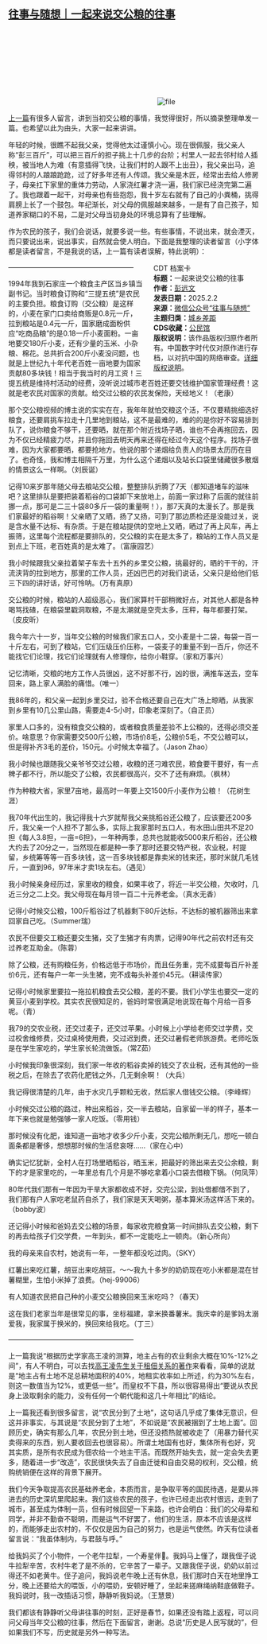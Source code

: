 <!--1738482978000-->
[往事与随想｜一起来说交公粮的往事](https://chinadigitaltimes.net/chinese/715531.html)
------

<p><img decoding="async" src="data:image/svg+xml,%3Csvg%20xmlns='http://www.w3.org/2000/svg'%20viewBox='0%200%200%200'%3E%3C/svg%3E" alt="file" data-lazy-src="https://chinadigitaltimes.net/chinese/files/2025/02/image-1738482865184.png"><noscript><img decoding="async" src="https://chinadigitaltimes.net/chinese/files/2025/02/image-1738482865184.png" alt="file"></noscript></p><p><a href="https://mp.weixin.qq.com/s?__biz=MzI1NzEwOTI3OQ==&amp;mid=2648484472&amp;idx=1&amp;sn=d315080aa611e1ba10cc220966ff8ed0&amp;scene=21#wechat_redirect">上一篇</a>有很多人留言，讲到当初交公粮的事情，我觉得很好，所以摘录整理单发一篇。也希望以此为由头，大家一起来讲讲。</p><p>年轻的时候，很瞧不起我父亲，觉得他太过谨慎小心。现在很佩服，我父亲人称“彭三百斤”，可以把三百斤的担子挑上十几步的台阶；村里人一起去邻村给人插秧，被当地人为难（有意插得飞快，让我们村的人跟不上出丑），我父亲出马，追得邻村的人踉踉跄跄，过了好多年还有人传颂。我父亲是木匠，经常出去给人修房子，母亲扛下家里的重体力劳动，人家浇红薯才浇一遍，我们家已经浇完第二遍了。我也跟着一起干，对母亲也有些抱怨，我十岁左右就有了自己的小粪桶，挑得肩膀上长了一个鼓包。年纪渐长，对父母的佩服越来越多，一是有了自己孩子，知道养家糊口的不易，二是对父母当初身处的环境总算有了些理解。</p><p>作为农民的孩子，我们会说话，就要多说一些。有些事情，不说出来，就会湮灭，而只要说出来，说出事实，自然就会使人明白。下面是我整理的读者留言（小字体都是读者留言，不是我说的话，上一篇有读者误解，特此说明）：</p><div style="width:42%;float:right;padding-left:20px;"><div class="su-spoiler su-spoiler-style-fancy su-spoiler-icon-chevron-circle" data-scroll-offset="0" data-anchor-in-url="no"><div class="su-spoiler-title" tabindex="0" role="button"><span class="su-spoiler-icon"></span>CDT 档案卡</div><div class="su-spoiler-content su-u-clearfix su-u-trim"><strong>标题：</strong>一起来说交公粮的往事<br><strong>作者：</strong><a href="https://chinadigitaltimes.net/space/往事与随想" target="_blank">彭远文</a><br><strong>发表日期：</strong>2025.2.2<br><strong>来源：</strong><a href="https://web.archive.org/web/*/https://mp.weixin.qq.com/s/ki7z7tFFCK836k-ce75i-A" target="_blank">微信公众号“往事与随想”</a><br><strong>主题归类：</strong><a href="https://chinadigitaltimes.net/space/城乡差距" target="_blank">城乡差距</a><br><strong>CDS收藏：</strong><a href="https://chinadigitaltimes.net/space/%E5%85%AC%E6%B0%91%E9%A6%86" target="_blank" rel="noopener">公民馆</a><br><strong>版权说明：</strong>该作品版权归原作者所有。中国数字时代仅对原作进行存档，以对抗中国的网络审查。<a href="https://chinadigitaltimes.net/chinese/copyright">详细版权说明</a>。</div></div></div><p>——————————————————</p><p>1994年我到石家庄一个粮食主产区当乡镇当副书记。当时粮食订购和“三提五统”是农民的主要负担。粮食订购（交公粮）是这样的，小麦在家门口卖给商贩是0.8元一斤，拉到粮站是0.4元一斤，国家磨成面粉供应“吃商品粮”的是0.18一斤小麦面粉。一亩地要交180斤小麦，还有少量的玉米、小杂粮、棉花。总共折合200斤小麦没问题，也就是上世纪九十年代老百姓一亩地要为国家贡献80多块钱！相当于我当时的月工资！三提五统是维持村活动的经费，没听说过城市老百姓还要交钱维护国家管理经费！这就是老农民对国家的贡献。给交过公粮的农民发保险，天经地义！（老康）</p><p>那个交公粮视频的博主说的实实在在，我年年就怕交粮这个活，不仅要精挑细选好粮食，还要肩挑车拉走十几里地到粮站，这不是最难的，难的的是你好不容易排到队了，说你粮食不够干，还要晒，就在那个附近找场子晒，谁也不会再拖回去，因为不仅已经精疲力尽，并且你拖回去明天再来还得在经过今天这个程序。找场子很难，因为大家都要晒，都要抢地方。他说的那个递烟给负责人的场景太历历在目了。也奇怪，我和博主相隔千万里，为什么这个递烟以及站长口袋里储藏很多散烟的情景这么一样啊。（刘辰诞）</p><p>记得10来岁那年随父母去粮站交公粮，整整排队折腾了7天（都知道堵车的滋味吧？这里排队是要把装着稻谷的口袋卸下来放地上，前面一家过称了后面的就往前挪一点，那可是二三十袋80多斤一袋的重量啊！），那7天真的太漫长了。那是我们家最好的稻谷啊！父亲晒了又晒，扬了又扬，可到了那边质检还是没能过关，说是含水量不达标、有杂质。于是在粮站提供的空地上又晒，晒过了再上风车，再上振筛，这里每个流程都是要排队的，交公粮的实在是太多了，粮站的工作人员又是到点上下班，老百姓真的是太难了。（富康园艺）</p><p>我小时候跟我父亲拉着架子车去十五外的乡里交公粮，挑最好的，晒的干干的，汗流浃背的拉到地方，那里的工作人员，还凶巴巴的对我们说话，父亲只是给他们低三下四的讲好话，好可怜呐。（万有真原）</p><p>交公粮的时候，粮站的人超级恶心，我们家算村干部稍微好点，对其他人都是各种喝骂找碴，在粮袋里戳洞取粮，不是太潮就是空壳太多，压秤，每年都要打架。（皮皮昕）</p><p>我今年六十一岁，当年交公粮的时候我们家五口人，交小麦是十二袋，每袋一百一十斤左右，可到了粮站，它们压级压价压称，一袋麦子的重量不到一百斤，你还不能找它们论理，找它们论理就有人修理你，给你小鞋穿。（家和万事兴）</p><p>记忆清晰，交粮的地方工作人员很凶，这不好那不行，凶的很，满推车送去，空车回来，路上家人满脸的痛惜。（唯一）</p><p>我86年的，和父亲一起到乡里交过，验不合格还要自己在大广场上晾晒，从我家到乡里有10几公里山路，需要走4-5小时，印象老深刻了。（自正员）</p><p>家里人口多的，没有粮食交公粮的，或者粮食质量差验不上公粮的，还得必须交差价。啥意思？你家需要交500斤公粮，市场价8毛，公粮价5毛，不交公粮可以，但是得补齐3毛的差价，150元。小时候太幸福了。（Jason Zhao）</p><p>我小时候也跟随我父亲爷爷交过公粮，收粮的还刁难农民，粮食要干要好，有一点稗子都不行，所以能交了公粮，农民都很高兴，交不了还有麻烦。（枫林）</p><p>作为种粮大省，家里7亩地，最高时一年要上交1500斤小麦作为公粮！（花树生涯）</p><p>我70年代出生的，我记得我十六岁就帮我父亲挑稻谷还公粮了，应该要还200多斤，我父亲一个人担不了那么多，实际上我家那时五口人，有水田山田共不足20担《每人3.8担，一亩=6担》，一年种两季，总共也就能收5000来斤稻谷，还公粮大约去了20分之一，当然现在都是种一季了那时还要交特产税，农业税，村提留，乡统筹等等一百多块钱，这一百多块钱都是靠卖米的钱来还，那时米就几毛钱斤，一直到96，97年米才卖1块左右。（遇见）</p><p>我小时候亲身经历过，家里收的粮食，如果丰收了，将近一半交公粮，欠收时，几近三分之二上交。我父母现在每月领一百二十元养老金。（真水无香）</p><p>记得小时候交公粮，100斤稻谷过了机器剩下80斤达标，不达标的被机器筛出来拿回家自己吃。（Summer瑞）</p><p>农民不但要交工粮还要交生猪，交了生猪才有肉票，记得90年代之前农村还有交过养老互助金。（陈蓉）</p><p>除了公粮，还有购粮任务，价格远低于市场价，而且任务重，完不成要每百斤补差价6元，还有每户一年一头生猪，完不成每头补差价45元。（耕读传家）</p><p>记得小时候家里要拉一拖拉机粮食去交公粮，差的不要。我们小学生也要交一定的黄豆小麦到学校。其实农民很知足的，爸妈时常很满足地说现在每个月给一百多呢。（青）</p><p>我79的交农业税，还交过麦子，还交过苹果。小时候上小学给老师交过学费，交过校舍维修费，交过桌椅使用费，交过迟到费，还交过暑假老师旅游费。老师吃饭是在学生家吃的，学生家长轮流做饭。（常Z茹）</p><p>小时候我印象很深刻，我们家一年收的稻谷卖掉的钱交了农业税，还有其他的一些税之后，在除去了农药化肥钱之外，几无剩余啊！（大兵）</p><p>我记得很清楚的几年，由于水灾几乎颗粒无收，然后家人借钱交公粮。（李峰辉）</p><p>小时候交过公粮的路过，种出来稻谷，交一半去粮站，自家留一半的样子，基本一年下来也就是勉强够一家人吃饭。（零用钱）</p><p>那时候没有化肥，谁知道一亩地才收多少斤小麦，交完公粮所剩无几，想吃一顿白面条都是奢侈，想想那时候的生活悲哀呀……（家在心中）</p><p>确实记忆犹新，全村人在打场里晒稻谷，晒玉米，把最好的筛出来去交公余粮，剩下的才是家里吃的，一年里总有几个月是不够吃拿着小口袋去借粮下锅。（何凤萍）</p><p>80年代我们那有一年因为干旱大家都收成不好，交完公梁，到处借都借不到了，我们那有户人家吃老鼠药自杀了，我们家是天天喝粥，基本算米汤这样活下来的。（bobby波）</p><p>还记得小时候和爸妈去交公粮的场景，每家收完粮食第一时间排队去交公粮，剩下的再去给孩子们交学费，一年到头，都不一定能吃上一顿肉。（新心所向）</p><p>我的母亲来自农村，她说有一年，一整年都没吃过肉。（SKY）</p><p>红薯出来吃红薯，胡豆出来吃胡豆。～～我九十多岁的奶奶现在吃小米都是混在甘薯糊里，生怕小米掉了浪费。（hej-99006）</p><p>有人知道农民把自己种的小麦交公粮换回来玉米吃吗？（春天）</p><p>这在我们老家当年是很常见的事，坐标福建，拿米换番薯米。我庆幸的是爹妈太溺爱我，我家属于换米的，换回来给我吃。（丁三）</p><p>——————————————————</p><p>上一篇我说“根据历史学家高王凌的测算，地主占有的农业剩余大概在10%-12%之间”，有人不明白，可以去找<a href="https://mp.weixin.qq.com/s?__biz=MzI4Mzc0ODc5Mw==&amp;mid=2247484899&amp;idx=2&amp;sn=32349f6f5a582566277d9dbd05b289dd&amp;scene=21#wechat_redirect">高王凌先生关于租佃关系的著作</a>来看看，简单的说就是“地主占有土地不足总耕地面积的40%，地租实收率如上所述，约为30%左右，则这一数值当为12%，或更低一些”。而皇权不下县，所以很容易得出“要说从农民身上汲取剩余的能力，没有任何一个朝代能和这几十年相比”的结论。</p><p>上一篇我还看到很多留言，说“农民分到了土地”，这句话几乎成了集体无意识，但这并非事实，与其说是“农民分到了土地”，不如说是“农民被捆到了土地上面”。回顾历史，确实有那么几年，农民分到土地，但还没捂热就被收走了（用暴力替代买卖得来的东西，别人要收回去也很容易）。所谓土地国有也好，集体所有也好，究其实质，是所有农民成为佃农给一个地主干活。而既然开始失去，就一定会失去更多，随着进一步“改造”，农民很快失去了自由迁徙和自由交易的权利，交公粮，统购统销便在这样的背景下展开。</p><p>我们今天争取提高农民基础养老金，本质而言，是争取平等的国民待遇，是要从摔进去的历史深坑里爬起来。我们这些农民的孩子，也许已经走出农村很远，走到了城市，甚至成为体制一员，但有时候回望一下来路，也许会明白：我们的父母辈和同学，并非不勤奋不聪明，而是运气不好罢了，他们的生活，原本不应该是这样的，而能够走出农村的，不仅仅是因为自己的努力，也是运气使然。昨天有位读者留言说：“我虽体制内，与君鼓与呼。”</p><p>给我妈买了个小物件，一个老牛拉犁，一个寿星伴🦌。我妈马上懂了，跟我侄子说牛拉犁辛苦，农村牛老了是不杀的，它辛苦了一辈子。又跟我侄子说，奶奶以前过得还不如老黄牛。侄子追问，我妈说老牛晚上还有休息，我们那时白天在地里挣工分，晚上还要给大的喂饭，小的喂奶，安顿好睡了，坐起来搓麻绳纳鞋底做鞋子。我妈说时，我一改插话习惯，静静听我妈说。（王慧景）</p><p>我们都该有静静听父母讲往事的时刻，正好是春节，如果还没有踏上返程，可以问问父母当年交公粮的往事，然后在下面留言，谢谢。总说“历史是人民写就的”，但如果我们不写，历史就是另外一种写法。</p><div class="addtoany_share_save_container addtoany_content addtoany_content_bottom"><div class="a2a_kit a2a_kit_size_32 addtoany_list" data-a2a-url="https://chinadigitaltimes.net/chinese/715531.html" data-a2a-title="往事与随想｜一起来说交公粮的往事"><a class="a2a_button_facebook" href="https://www.addtoany.com/add_to/facebook?linkurl=https%3A%2F%2Fchinadigitaltimes.net%2Fchinese%2F715531.html&amp;linkname=%E5%BE%80%E4%BA%8B%E4%B8%8E%E9%9A%8F%E6%83%B3%EF%BD%9C%E4%B8%80%E8%B5%B7%E6%9D%A5%E8%AF%B4%E4%BA%A4%E5%85%AC%E7%B2%AE%E7%9A%84%E5%BE%80%E4%BA%8B" title="Facebook" rel="nofollow noopener" target="_blank"></a><a class="a2a_button_twitter" href="https://www.addtoany.com/add_to/twitter?linkurl=https%3A%2F%2Fchinadigitaltimes.net%2Fchinese%2F715531.html&amp;linkname=%E5%BE%80%E4%BA%8B%E4%B8%8E%E9%9A%8F%E6%83%B3%EF%BD%9C%E4%B8%80%E8%B5%B7%E6%9D%A5%E8%AF%B4%E4%BA%A4%E5%85%AC%E7%B2%AE%E7%9A%84%E5%BE%80%E4%BA%8B" title="Twitter" rel="nofollow noopener" target="_blank"></a><a class="a2a_button_telegram" href="https://www.addtoany.com/add_to/telegram?linkurl=https%3A%2F%2Fchinadigitaltimes.net%2Fchinese%2F715531.html&amp;linkname=%E5%BE%80%E4%BA%8B%E4%B8%8E%E9%9A%8F%E6%83%B3%EF%BD%9C%E4%B8%80%E8%B5%B7%E6%9D%A5%E8%AF%B4%E4%BA%A4%E5%85%AC%E7%B2%AE%E7%9A%84%E5%BE%80%E4%BA%8B" title="Telegram" rel="nofollow noopener" target="_blank"></a><a class="a2a_button_reddit" href="https://www.addtoany.com/add_to/reddit?linkurl=https%3A%2F%2Fchinadigitaltimes.net%2Fchinese%2F715531.html&amp;linkname=%E5%BE%80%E4%BA%8B%E4%B8%8E%E9%9A%8F%E6%83%B3%EF%BD%9C%E4%B8%80%E8%B5%B7%E6%9D%A5%E8%AF%B4%E4%BA%A4%E5%85%AC%E7%B2%AE%E7%9A%84%E5%BE%80%E4%BA%8B" title="Reddit" rel="nofollow noopener" target="_blank"></a><a class="a2a_button_whatsapp" href="https://www.addtoany.com/add_to/whatsapp?linkurl=https%3A%2F%2Fchinadigitaltimes.net%2Fchinese%2F715531.html&amp;linkname=%E5%BE%80%E4%BA%8B%E4%B8%8E%E9%9A%8F%E6%83%B3%EF%BD%9C%E4%B8%80%E8%B5%B7%E6%9D%A5%E8%AF%B4%E4%BA%A4%E5%85%AC%E7%B2%AE%E7%9A%84%E5%BE%80%E4%BA%8B" title="WhatsApp" rel="nofollow noopener" target="_blank"></a><a class="a2a_button_email" href="https://www.addtoany.com/add_to/email?linkurl=https%3A%2F%2Fchinadigitaltimes.net%2Fchinese%2F715531.html&amp;linkname=%E5%BE%80%E4%BA%8B%E4%B8%8E%E9%9A%8F%E6%83%B3%EF%BD%9C%E4%B8%80%E8%B5%B7%E6%9D%A5%E8%AF%B4%E4%BA%A4%E5%85%AC%E7%B2%AE%E7%9A%84%E5%BE%80%E4%BA%8B" title="Email" rel="nofollow noopener" target="_blank"></a><a class="a2a_button_copy_link" href="https://www.addtoany.com/add_to/copy_link?linkurl=https%3A%2F%2Fchinadigitaltimes.net%2Fchinese%2F715531.html&amp;linkname=%E5%BE%80%E4%BA%8B%E4%B8%8E%E9%9A%8F%E6%83%B3%EF%BD%9C%E4%B8%80%E8%B5%B7%E6%9D%A5%E8%AF%B4%E4%BA%A4%E5%85%AC%E7%B2%AE%E7%9A%84%E5%BE%80%E4%BA%8B" title="Copy Link" rel="nofollow noopener" target="_blank"></a><a class="a2a_dd addtoany_share_save addtoany_share" href="https://www.addtoany.com/share"></a></div></div>
